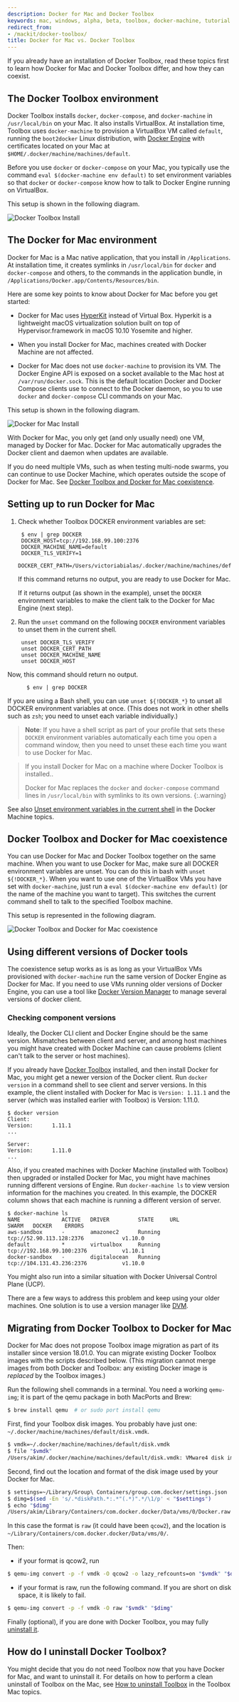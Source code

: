 ```yaml
---
description: Docker for Mac and Docker Toolbox
keywords: mac, windows, alpha, beta, toolbox, docker-machine, tutorial
redirect_from:
- /mackit/docker-toolbox/
title: Docker for Mac vs. Docker Toolbox
---
```


If you already have an installation of Docker Toolbox, read these topics
first to learn how Docker for Mac and Docker Toolbox differ, and how they can
coexist.

## The Docker Toolbox environment

Docker Toolbox installs `docker`, `docker-compose`, and `docker-machine` in
`/usr/local/bin` on your Mac. It also installs VirtualBox. At installation time,
Toolbox uses `docker-machine` to provision a VirtualBox VM called `default`,
running the `boot2docker` Linux distribution, with [Docker Engine](/engine/)
with certificates located on your Mac at
`$HOME/.docker/machine/machines/default`.

Before you use `docker` or `docker-compose` on your Mac, you typically use the
command `eval $(docker-machine env default)` to set environment variables so
that `docker` or `docker-compose` know how to talk to Docker Engine running on
VirtualBox.

This setup is shown in the following diagram.

![Docker Toolbox Install](images/toolbox-install.png)


## The Docker for Mac environment

Docker for Mac is a Mac native application, that you install in `/Applications`.
At installation time, it creates symlinks in `/usr/local/bin` for `docker` and
`docker-compose` and others, to the commands in the application
bundle, in `/Applications/Docker.app/Contents/Resources/bin`.

Here are some key points to know about Docker for Mac before you get started:

* Docker for Mac uses
  [HyperKit](https://github.com/docker/HyperKit/) instead of Virtual Box.
  Hyperkit is a lightweight macOS virtualization solution built on top of
  Hypervisor.framework in macOS 10.10 Yosemite and higher.

* When you install Docker for Mac, machines created with Docker Machine are
  not affected.

* Docker for Mac does not use `docker-machine` to provision its VM.
  The Docker Engine API is exposed on a
  socket available to the Mac host at `/var/run/docker.sock`. This is the
  default location Docker and Docker Compose clients use to connect to
  the Docker daemon, so you to use `docker` and `docker-compose` CLI commands
  on your Mac.


This setup is shown in the following diagram.

![Docker for Mac Install](images/docker-for-mac-install.png)

With Docker for Mac, you only get (and only usually need) one VM, managed by Docker
for Mac. Docker for Mac automatically upgrades the Docker client and
daemon when updates are available.

If you do need multiple VMs, such as when testing multi-node swarms, you can
continue to use Docker Machine, which operates outside the scope of Docker for
Mac. See [Docker Toolbox and Docker for Mac
coexistence](docker-toolbox.md#docker-toolbox-and-docker-for-mac-coexistence).


## Setting up to run Docker for Mac

1. Check whether Toolbox DOCKER environment variables are set:

        $ env | grep DOCKER
        DOCKER_HOST=tcp://192.168.99.100:2376
        DOCKER_MACHINE_NAME=default
        DOCKER_TLS_VERIFY=1
        DOCKER_CERT_PATH=/Users/victoriabialas/.docker/machine/machines/default

    If this command returns no output, you are ready to use Docker for Mac.

    If it returns output (as shown in the example), unset
    the `DOCKER` environment variables to make the client talk to the
    Docker for Mac Engine (next step).

2. Run the `unset` command on the following `DOCKER` environment variables to
   unset them in the current shell.

        unset DOCKER_TLS_VERIFY
        unset DOCKER_CERT_PATH
        unset DOCKER_MACHINE_NAME
        unset DOCKER_HOST

  Now, this command should return no output.

          $ env | grep DOCKER

  If you are using a Bash shell, you can use `unset ${!DOCKER_*}` to unset all
  DOCKER environment variables at once. (This does not work in other shells such
  as `zsh`; you need to unset each variable individually.)

> **Note**: If you have a shell script as part of your profile that sets these
> `DOCKER` environment variables automatically each time you open a command
> window, then you need to unset these each time you want to use Docker for Mac.

> If you install Docker for Mac on a machine where Docker Toolbox is installed..
>
> Docker for Mac replaces the `docker` and `docker-compose` command lines in
> `/usr/local/bin` with symlinks to its own versions.
{:.warning}

See also [Unset environment variables in the current
shell](/machine/get-started.md#unset-environment-variables-in-the-current-shell)
in the Docker Machine topics.

## Docker Toolbox and Docker for Mac coexistence

You can use Docker for Mac and Docker Toolbox together on the same machine. When
you want to use Docker for Mac, make sure all DOCKER environment variables are
unset. You can do this in bash with `unset ${!DOCKER_*}`. When you want to use
one of the VirtualBox VMs you have set with `docker-machine`, just run a `eval
$(docker-machine env default)` (or the name of the machine you want to target).
This switches the current command shell to talk to the specified Toolbox
machine.

This setup is represented in the following diagram.

![Docker Toolbox and Docker for Mac coexistence](images/docker-for-mac-and-toolbox.png)


## Using different versions of Docker tools

The coexistence setup works as is as long as your VirtualBox VMs provisioned
with `docker-machine` run the same version of Docker Engine as Docker for Mac.
If you need to use VMs running older versions of Docker Engine, you can use a
tool like [Docker Version Manager](https://github.com/getcarina/dvm) to manage
several versions of docker client.


### Checking component versions

Ideally, the Docker CLI client and Docker Engine should be the same version.
Mismatches between client and server, and among host machines you might have
created with Docker Machine can cause problems (client can't talk to the server
or host machines).

If you already have [Docker Toolbox](/toolbox/overview/) installed, and then
install Docker for Mac, you might get a newer version of the Docker client. Run
`docker version` in a command shell to see client and server versions. In this
example, the client installed with Docker for Mac is `Version: 1.11.1` and the
server (which was installed earlier with Toolbox) is Version: 1.11.0.

    $ docker version
    Client:
    Version:      1.11.1
    ...

    Server:
    Version:      1.11.0
    ...

Also, if you created machines with Docker Machine (installed with Toolbox) then
upgraded or installed Docker for Mac, you might have machines running different
versions of Engine. Run `docker-machine ls` to view version information for the
machines you created. In this example, the DOCKER column shows that each machine
is running a different version of server.

    $ docker-machine ls
    NAME             ACTIVE   DRIVER         STATE     URL                         SWARM   DOCKER    ERRORS
    aws-sandbox      -        amazonec2      Running   tcp://52.90.113.128:2376            v1.10.0
    default          *        virtualbox     Running   tcp://192.168.99.100:2376           v1.10.1
    docker-sandbox   -        digitalocean   Running   tcp://104.131.43.236:2376           v1.10.0

You might also run into a similar situation with Docker Universal Control Plane (UCP).

There are a few ways to address this problem and keep using your older
machines. One solution is to use a version manager like
[DVM](https://github.com/getcarina/dvm).

## Migrating from Docker Toolbox to Docker for Mac

Docker for Mac does not propose Toolbox image migration as part of its
installer since version 18.01.0.  You can migrate existing Docker
Toolbox images with the scripts described below. (This migration
cannot merge images from both Docker and Toolbox: any existing Docker image is
*replaced* by the Toolbox images.)

Run the following shell commands in a terminal. You need a working
`qemu-img`; it is part of the qemu package in both MacPorts and Brew:

```sh
$ brew install qemu  # or sudo port install qemu
```

First, find your Toolbox disk images. You probably have just one:
`~/.docker/machine/machines/default/disk.vmdk`.

```sh
$ vmdk=~/.docker/machine/machines/default/disk.vmdk
$ file "$vmdk"
/Users/akim/.docker/machine/machines/default/disk.vmdk: VMware4 disk image
```

Second, find out the location and format of the disk image used by your Docker
for Mac.

```sh
$ settings=~/Library/Group\ Containers/group.com.docker/settings.json
$ dimg=$(sed -En 's/.*diskPath.*:.*"(.*)".*/\1/p' < "$settings")
$ echo "$dimg"
/Users/akim/Library/Containers/com.docker.docker/Data/vms/0/Docker.raw
```

In this case the format is `raw` (it could have been `qcow2`), and the location
is `~/Library/Containers/com.docker.docker/Data/vms/0/`.

Then:
- if your format is qcow2, run
```sh
$ qemu-img convert -p -f vmdk -O qcow2 -o lazy_refcounts=on "$vmdk" "$dimg"
```
- if your format is raw, run the following command. If you are short on disk
  space, it is likely to fail.
```sh
$ qemu-img convert -p -f vmdk -O raw "$vmdk" "$dimg"
```

Finally (optional), if you are done with Docker Toolbox, you may fully
[uninstall
it](https://docs.docker.com/toolbox/toolbox_install_mac/#how-to-uninstall-toolbox).

## How do I uninstall Docker Toolbox?

You might decide that you do not need Toolbox now that you have Docker for Mac,
and want to uninstall it. For details on how to perform a clean uninstall of
Toolbox on the Mac, see [How to uninstall
Toolbox](/toolbox/toolbox_install_mac.md#how-to-uninstall-toolbox) in the
Toolbox Mac topics.
